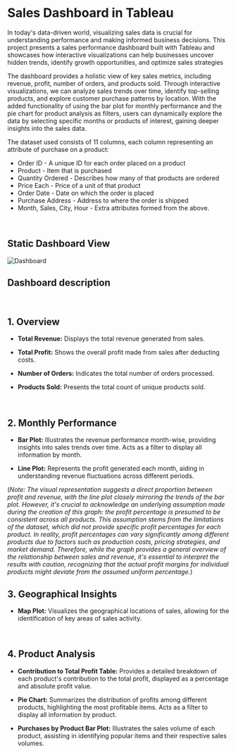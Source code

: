 # Sales Dashboard in Tableau

In today's data-driven world, visualizing sales data is crucial for understanding performance and making informed business decisions. This project presents a sales performance dashboard built with Tableau and showcases how interactive visualizations can help businesses uncover hidden trends, identify growth opportunities, and optimize sales strategies

The dashboard provides a holistic view of key sales metrics, including revenue, profit, number of orders, and products sold. Through interactive visualizations, we can analyze sales trends over time, identify top-selling products, and explore customer purchase patterns by location. With the added functionality of using the bar plot for monthly performance and the pie chart for product analysis as filters, users can dynamically explore the data by selecting specific months or products of interest, gaining deeper insights into the sales data.

 
The dataset used consists of 11 columns, each column representing an attribute of purchase on a product:
- Order ID - A unique ID for each order placed on a product
- Product - Item that is purchased
- Quantity Ordered - Describes how many of that products are ordered
- Price Each - Price of a unit of that product
- Order Date - Date on which the order is placed
- Purchase Address - Address to where the order is shipped
- Month, Sales, City, Hour - Extra attributes formed from the above.

<br>

## Static Dashboard View


![Dashboard](/Dashboard-1.png)


## Dashboard description
<br>

## 1. Overview

- **Total Revenue:** Displays the total revenue generated from sales.
  
- **Total Profit:** Shows the overall profit made from sales after deducting costs.
  
- **Number of Orders:** Indicates the total number of orders processed.
  
- **Products Sold:** Presents the total count of unique products sold.
<br>

## 2. Monthly Performance

- **Bar Plot:** Illustrates the revenue performance month-wise, providing insights into sales trends over time. Acts as a filter to display all information by month.
  
- **Line Plot:** Represents the profit generated each month, aiding in understanding revenue fluctuations across different periods.

(*Note: The visual representation suggests a direct proportion between profit and revenue, with the line plot closely mirroring the trends of the bar plot.
However, it's crucial to acknowledge an underlying assumption made during the creation of this graph: the profit percentage is presumed to be consistent across all products. This assumption stems from the limitations of the dataset, which did not provide specific profit percentages for each product.
In reality, profit percentages can vary significantly among different products due to factors such as production costs, pricing strategies, and market demand. Therefore, while the graph provides a general overview of the relationship between sales and revenue, it's essential to interpret the results with caution, recognizing that the actual profit margins for individual products might deviate from the assumed uniform percentage.*)
<br>

## 3. Geographical Insights

- **Map Plot:** Visualizes the geographical locations of sales, allowing for the identification of key areas of sales activity.
<br>

## 4. Product Analysis

- **Contribution to Total Profit Table:** Provides a detailed breakdown of each product's contribution to the total profit, displayed as a percentage and absolute profit value.
  
- **Pie Chart:** Summarizes the distribution of profits among different products, highlighting the most profitable items. Acts as a filter to display all information by product.
  
- **Purchases by Product Bar Plot:** Illustrates the sales volume of each product, assisting in identifying popular items and their respective sales volumes.

